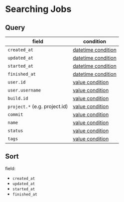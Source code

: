# Searching Jobs

## Query

field                         | condition
------------------------------|------------------
`created_at`                  | [datetime condition](/query_syntax/introduction/#query-with-datetime-condition)
`updated_at`                  | [datetime condition](/query_syntax/introduction/#query-with-datetime-condition)
`started_at`                  | [datetime condition](/query_syntax/introduction/#query-with-datetime-condition)
`finished_at`                 | [datetime condition](/query_syntax/introduction/#query-with-datetime-condition)
`user.id`                     | [value condition](/query_syntax/introduction/#query-with-value-condition)
`user.username`               | [value condition](/query_syntax/introduction/#query-with-value-condition)
`build.id`                    | [value condition](/query_syntax/introduction/#query-with-value-condition)
`project.*` (e.g. project.id) | [value condition](/query_syntax/introduction/#query-with-value-condition)
`commit`                      | [value condition](/query_syntax/introduction/#query-with-value-condition)
`name`                        | [value condition](/query_syntax/introduction/#query-with-value-condition)
`status`                      | [value condition](/query_syntax/introduction/#query-with-value-condition)
`tags`                        | [value condition](/query_syntax/introduction/#query-with-value-condition)


## Sort

field:

 * `created_at`
 * `updated_at`
 * `started_at`
 * `finished_at`
